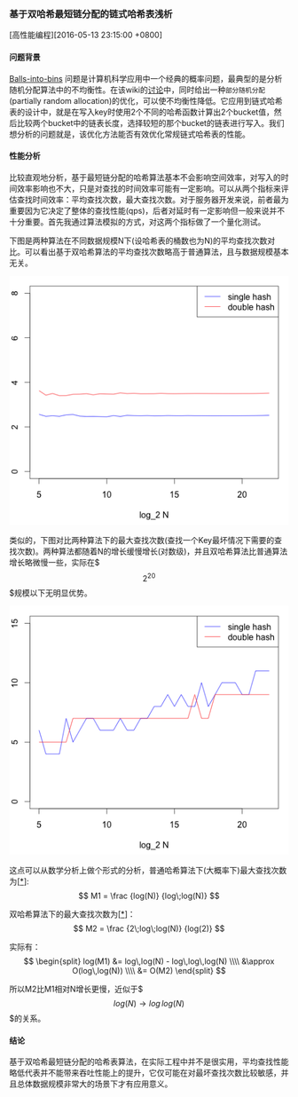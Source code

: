 ### 基于双哈希最短链分配的链式哈希表浅析
[高性能编程][2016-05-13 23:15:00 +0800]


#### 问题背景

[Balls-into-bins][1] 问题是计算机科学应用中一个经典的概率问题，最典型的是分析随机分配算法中的不均衡性。在该wiki的[讨论][3]中，同时给出一种`部分随机分配`(partially random allocation)的优化，可以使不均衡性降低。它应用到链式哈希表的设计中，就是在写入key时使用2个不同的哈希函数计算出2个bucket值，然后比较两个bucket中的链表长度，选择较短的那个bucket的链表进行写入。我们想分析的问题就是，该优化方法能否有效优化常规链式哈希表的性能。

#### 性能分析

比较直观地分析，基于最短链分配的哈希算法基本不会影响空间效率，对写入的时间效率影响也不大，只是对查找的时间效率可能有一定影响。可以从两个指标来评估查找时间效率：平均查找次数，最大查找次数。对于服务器开发来说，前者最为重要因为它决定了整体的查找性能(qps)，后者对延时有一定影响但一般来说并不十分重要。首先我通过算法模拟的方式，对这两个指标做了一个量化测试。

下图是两种算法在不同数据规模N下(设哈希表的桶数也为N)的平均查找次数对比。可以看出基于双哈希算法的平均查找次数略高于普通算法，且与数据规模基本无关。

![avg_depth](/res/201605-hashtable_with_2hash/linked_ht_1vs2_avg_depth.png)

类似的，下图对比两种算法下的最大查找次数(查找一个Key最坏情况下需要的查找次数)。两种算法都随着N的增长缓慢增长(对数级)，并且双哈希算法比普通算法增长略微慢一些，实际在$$$2^{20}$$$规模以下无明显优势。

![max_depth](/res/201605-hashtable_with_2hash/linked_ht_1vs2_max_depth.png)

这点可以从数学分析上做个形式的分析，普通哈希算法下(大概率下)最大查找次数为[[*][2]]:
$$
M1 = \frac {log(N)} {log\;log(N)}
$$

双哈希算法下的最大查找次数为[[*][3]]：
$$
M2 = \frac {2\;log\;log(N)} {log(2)}
$$

实际有：
$$
\begin{split}
log(M1) &= log\,log(N) - log\,log\,log(N) \\\\
        &\approx O(log\,log(N)) \\\\
        &= O(M2)
\end{split}
$$

所以M2比M1相对N增长更慢，近似于$$$log(N) \rightarrow log\,log(N) $$$的关系。

#### 结论

基于双哈希最短链分配的哈希表算法，在实际工程中并不是很实用，平均查找性能略低代表并不能带来吞吐性能上的提升，它仅可能在对最坏查找次数比较敏感，并且总体数据规模非常大的场景下才有应用意义。


[1]: https://en.wikipedia.org/wiki/Balls_into_bins
[2]: https://en.wikipedia.org/wiki/Balls_into_bins#Random_allocation
[3]: https://en.wikipedia.org/wiki/Balls_into_bins#Partially_random_allocation
